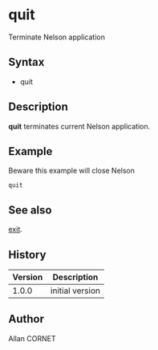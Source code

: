 

# quit

Terminate Nelson application

## Syntax

- quit

## Description


  <p><b>quit</b> terminates current Nelson application.</p>


## Example

Beware this example will close Nelson
```Nelson
quit
```

## See also

[exit](exit.md).
## History

|Version|Description|
|------|------|
|1.0.0|initial version|


## Author

Allan CORNET



